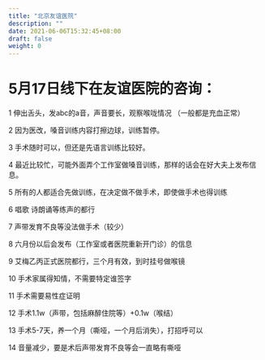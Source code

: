 ```yaml
---
title: "北京友谊医院"
description: ""
date: 2021-06-06T15:32:45+08:00
draft: false
weight: 0
---
```

# 5月17日线下在友谊医院的咨询：

1 伸出舌头，发abc的a音，声音要长，观察喉咙情况 （一般都是充血正常）

2 因为医改，嗓音训练内容打擦边球，训练暂停。

3 手术随时可以，但还是先语言训练比较好。

4 最近比较忙，可能外面弄个工作室做嗓音训练，那样的话会在好大夫上发布信息。

5 所有的人都适合先做训练，在决定做不做手术，即使做手术也得训练

6 唱歌 诗朗诵等练声的都行

7 声带发育不良等没法做手术（较少）

8 六月份以后会发布（工作室或者医院重新开门诊）的信息

9 艾梅乙丙正式医院都行，三个月有效，到时挂号做喉镜

10 手术家属得知情，不需要特定谁签字

11 手术需要易性症证明

12 手术1.1w（声带，包括麻醉住院等）+0.1w（喉结）

13 手术5-7天，养一个月（嘶哑，一个月后消失），打招呼可以

14 音量减少，要是术后声带发育不良等会一直略有嘶哑

